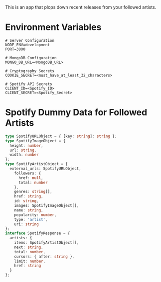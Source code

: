 This is an app that plops down recent releases from your followed artists.

# Environment Variables
```
# Server Configuration
NODE_ENV=development
PORT=3000

# MongoDB Configuration
MONGO_DB_URL=<MongoDB_URL>

# Cryptography Secrets
COOKIE_SECRET=<must_have_at_least_32_characters>

# Spotify API Secrets
CLIENT_ID=<Spotify_ID>
CLIENT_SECRET=<Spotify_Secret>
```

# Spotify Dummy Data for Followed Artists
```typescript
type SpotifyURLObject = { [key: string]: string };
type SpotifyImageObject = {
  height: number,
  url: string,
  width: number
};
type SpotifyArtistObject = {
  external_urls: SpotifyURLObject,
    followers: {
      href: null,
      total: number
    },
    genres: string[],
    href: string,
    id: string,
    images: SpotifyImageObject[],
    name: string,
    popularity: number,
    type: 'artist',
    uri: string
};
interface SpotifyResponse = {
  artists: {
    items: SpotifyArtistObject[],
    next: string,
    total: number,
    cursors: { after: string },
    limit: number,
    href: string
  }
};
```
